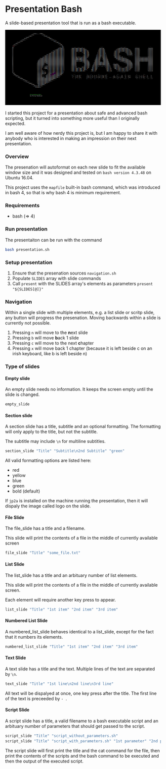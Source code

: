 # Presentation Bash

A slide-based presentation tool that is run as a bash executable.

![presentation_bash screenshot](images/presentation_bash.PNG)

I started this project for a presentation about safe and advanced bash scripting,
but it turned into something more useful than I originally expected.

I am well aware of how nerdy this project is, but I am happy to share it with anybody
who is interested in making an impression on their next presentation.

### Overview

The presenation will autoformat on each new slide to fit the available window size
and it was designed and tested on `bash version 4.3.48` on Ubuntu 16.04.

This project uses the `mapfile` built-in bash command, which was introduced
in bash 4, so that is why bash 4 is minimum requirement.

### Requirements

- bash (=> 4)

### Run presentation

The presentaiton can be run with the command

```bash
bash presentation.sh
```
### Setup presentation

1. Ensure that the presenation sources `navigation.sh`
1. Populate `SLIDES` array with slide commands
1. Call `present` with the SLIDES array's elements as parameters `present "${SLIDES[@]}"`

### Navigation

Within a single slide with multiple elements, e.g. a list slide or scritp slide, any button will
progress the presenation. Moving backwards within a slide is currently not possible.

1. Pressing `n` will move to the **n**ext slide
1. Pressing `b` will move **b**ack 1 slide
1. Pressing `c` will move to the next **c**hapter
1. Pressing `x` will move back 1 chapter (because it is left beside c on an irish keyboard, like b is left beside n)

### Type of slides

#### Empty slide

An empty slide needs no information. It keeps the screen empty until the slide is changed.

```bash
empty_slide
```

#### Section slide

A section slide has a title, subtitle and an optional formatting. The formatting will only apply to the title, but not
the subtitle.

The subtitle may include `\n` for multiline subtitles.

```bash
section_slide "Title" "Subtitle\n2nd Subtitle" "green"
```

All valid formatting options are listed here:
  - red
  - yellow
  - blue
  - green
  - bold (default)

If `jp2a` is installed on the machine running the presentation, then it will dispaly the image called logo on
the slide.

#### File Slide

The file_slide has a title and a filename.

This slide will print the contents of a file in the middle of currently available screen

```bash
file_slide "Title" "some_file.txt" 
```

#### List Slide

The list_slide has a title and an arbituary number of list elements.

This slide will print the contents of a file in the middle of currently available screen.

Each element will require another key press to appear.

```bash
list_slide "Title" "1st item" "2nd item" "3rd item" 
```

#### Numbered List Slide

A numbered_list_slide behaves identical to a list_slide, except for the fact that it numbers its elements.

```bash
numbered_list_slide "Title" "1st item" "2nd item" "3rd item" 
```

#### Text Slide

A text slide has a title and the text. Multiple lines of the text are separated by `\n`.

```bash
text_slide "Title" "1st line\n2nd line\n3rd line" 
```

All text will be dispalyed at once, one key press after the title. The first line of the text is preceeded
by `- `.

#### Script Slide

A script slide has a title, a valid filename to a bash executable script and an arbituary number of parameters
that should get passed to the script.

```bash
script_slide "Title" "script_without_parameters.sh" 
script_slide "Title" "script_with_parameters.sh" "1st parameter" "2nd parameter"
```

The script slide will first print the title and the cat command for the file, then print the contents of the scripts and
the bash command to be executed and then the output of the executed script.
